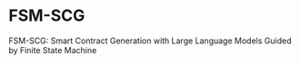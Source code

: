 # FSM-SCG
FSM-SCG: Smart Contract Generation with Large Language Models Guided by Finite State Machine

